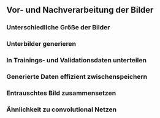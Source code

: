## Vor- und Nachverarbeitung der Bilder

### Unterschiedliche Größe der Bilder

### Unterbilder generieren

### In Trainings- und Validationsdaten unterteilen

### Generierte Daten effizient zwischenspeichern

### Entrauschtes Bild zusammensetzen

### Ähnlichkeit zu convolutional Netzen
